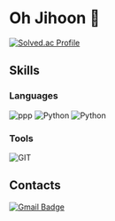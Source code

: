 # Oh Jihoon 🤭


[![Solved.ac Profile](http://mazassumnida.wtf/api/v2/generate_badge?boj=terry0616)](https://solved.ac/terry0616/)

## Skills 
### Languages
![ppp](https://img.shields.io/badge/C++-00599C.svg?&style=for-the-badge&logo=cplusplus&logoColor=white)
![Python](https://img.shields.io/badge/Python-3776AB.svg?&style=for-the-badge&logo=Python&logoColor=white)
![Python](https://img.shields.io/badge/Python-3776AB.svg?&style=for-the-badge&logo=Python&logoColor=white)


### Tools
![GIT](https://img.shields.io/badge/GIT-F0532.svg?&style=for-the-badge&logo=GIT&logoColor=White)


## Contacts
[![Gmail Badge](https://img.shields.io/badge/Gmail-d14836?style=flat-square&logo=Gmail&logoColor=white&link=mailto:doer.tail@gmail.com)](mailto:doer.tail@gmail.com)

<!--
**doertail/doertail** is a ✨ _special_ ✨ repository because its `README.md` (this file) appears on your GitHub profile.
![로고명](https://img.shields.io/badge/로고명-원하는색상코드.svg?&style=for-the-badge&logo=로고명&logoColor=로고색상)


Here are some ideas to get you started:
![C](https://img.shields.io/badge/C-A8B9CC.svg?&style=for-the-badge&logo=C&logoColor=White)
- 🔭 I’m currently working on ...
- 🌱 I’m currently learning ...
- 👯 I’m looking to collaborate on ...
- 🤔 I’m looking for help with ...
- 💬 Ask me about ...
- 📫 How to reach me: ...
- 😄 Pronouns: ...
- ⚡ Fun fact: ...
-->
